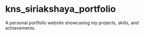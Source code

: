 # kns_siriakshaya_portfolio
A personal portfolio website showcasing my projects, skills, and achievements.
